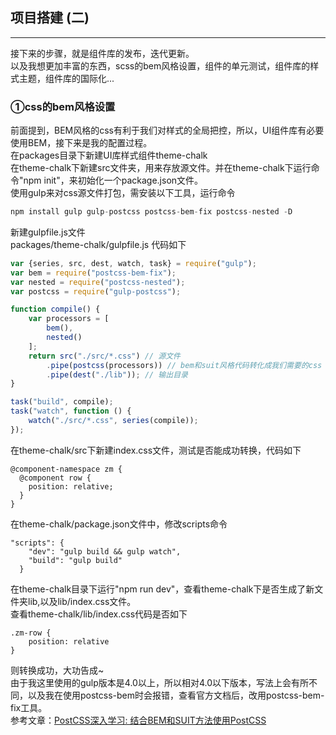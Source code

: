 ## 项目搭建 (二)
---

接下来的步骤，就是组件库的发布，迭代更新。
<br>
以及我想更加丰富的东西，scss的bem风格设置，组件的单元测试，组件库的样式主题，组件库的国际化...

### ①css的bem风格设置
前面提到，BEM风格的css有利于我们对样式的全局把控，所以，UI组件库有必要使用BEM，接下来是我的配置过程。
<br>
在packages目录下新建UI库样式组件theme-chalk
<br>
在theme-chalk下新建src文件夹，用来存放源文件。并在theme-chalk下运行命令"npm init"，来初始化一个package.json文件。
<br>
使用gulp来对css源文件打包，需安装以下工具，运行命令
```js
npm install gulp gulp-postcss postcss-bem-fix postcss-nested -D
```
新建gulpfile.js文件
<br>
packages/theme-chalk/gulpfile.js 代码如下
```js
var {series, src, dest, watch, task} = require("gulp");
var bem = require("postcss-bem-fix");
var nested = require("postcss-nested");
var postcss = require("gulp-postcss");

function compile() {
    var processors = [
        bem(),
        nested()
    ];
    return src("./src/*.css") // 源文件
        .pipe(postcss(processors)) // bem和suit风格代码转化成我们需要的css
        .pipe(dest("./lib")); // 输出目录
}

task("build", compile);
task("watch", function () {
    watch("./src/*.css", series(compile));
});

```
在theme-chalk/src下新建index.css文件，测试是否能成功转换，代码如下
```
@component-namespace zm {
  @component row {
    position: relative;
  }
}
```
在theme-chalk/package.json文件中，修改scripts命令
```
"scripts": {
    "dev": "gulp build && gulp watch",
    "build": "gulp build"
  }
```
在theme-chalk目录下运行"npm run dev"，查看theme-chalk下是否生成了新文件夹lib,以及lib/index.css文件。
<br>
查看theme-chalk/lib/index.css代码是否如下
```
.zm-row {
    position: relative
}
```
则转换成功，大功告成~
<br>
由于我这里使用的gulp版本是4.0以上，所以相对4.0以下版本，写法上会有所不同，以及我在使用postcss-bem时会报错，查看官方文档后，改用postcss-bem-fix工具。
<br>
参考文章：[PostCSS深入学习: 结合BEM和SUIT方法使用PostCSS](https://www.w3cplus.com/PostCSS/using-postcss-with-bem-and-suit-methodologies.html)